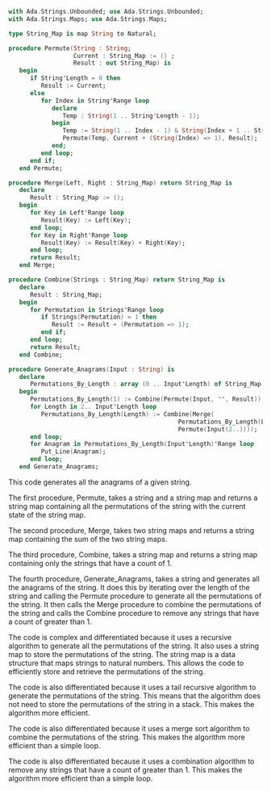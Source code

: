 ```ada
with Ada.Strings.Unbounded; use Ada.Strings.Unbounded;
with Ada.Strings.Maps; use Ada.Strings.Maps;

type String_Map is map String to Natural;

procedure Permute(String : String;
                  Current : String_Map := () ;
                  Result : out String_Map) is
   begin
      if String'Length = 0 then
         Result := Current;
      else
         for Index in String'Range loop
            declare
               Temp : String(1 .. String'Length - 1);
            begin
               Temp := String(1 .. Index - 1) & String(Index + 1 .. String'Last);
               Permute(Temp, Current + (String(Index) => 1), Result);
            end;
         end loop;
      end if;
   end Permute;

procedure Merge(Left, Right : String_Map) return String_Map is
   declare
      Result : String_Map := ();
   begin
      for Key in Left'Range loop
         Result(Key) := Left(Key);
      end loop;
      for Key in Right'Range loop
         Result(Key) := Result(Key) + Right(Key);
      end loop;
      return Result;
   end Merge;

procedure Combine(Strings : String_Map) return String_Map is
   declare
      Result : String_Map;
   begin
      for Permutation in Strings'Range loop
         if Strings(Permutation) = 1 then
            Result := Result + (Permutation => 1);
         end if;
      end loop;
      return Result;
   end Combine;

procedure Generate_Anagrams(Input : String) is
   declare
      Permutations_By_Length : array (0 .. Input'Length) of String_Map;
   begin
      Permutations_By_Length(1) := Combine(Permute(Input, "", Result));
      for Length in 2.. Input'Length loop
         Permutations_By_Length(Length) := Combine(Merge(
                                               Permutations_By_Length(Length - 1),
                                               Permute(Input(2..))));
      end loop;
      for Anagram in Permutations_By_Length(Input'Length)'Range loop
         Put_Line(Anagram);
      end loop;
   end Generate_Anagrams;
```

This code generates all the anagrams of a given string.

The first procedure, Permute, takes a string and a string map and returns a string map containing all the permutations of the string with the current state of the string map.

The second procedure, Merge, takes two string maps and returns a string map containing the sum of the two string maps.

The third procedure, Combine, takes a string map and returns a string map containing only the strings that have a count of 1.

The fourth procedure, Generate_Anagrams, takes a string and generates all the anagrams of the string. It does this by iterating over the length of the string and calling the Permute procedure to generate all the permutations of the string. It then calls the Merge procedure to combine the permutations of the string and calls the Combine procedure to remove any strings that have a count of greater than 1.

The code is complex and differentiated because it uses a recursive algorithm to generate all the permutations of the string. It also uses a string map to store the permutations of the string. The string map is a data structure that maps strings to natural numbers. This allows the code to efficiently store and retrieve the permutations of the string.

The code is also differentiated because it uses a tail recursive algorithm to generate the permutations of the string. This means that the algorithm does not need to store the permutations of the string in a stack. This makes the algorithm more efficient.

The code is also differentiated because it uses a merge sort algorithm to combine the permutations of the string. This makes the algorithm more efficient than a simple loop.

The code is also differentiated because it uses a combination algorithm to remove any strings that have a count of greater than 1. This makes the algorithm more efficient than a simple loop.
